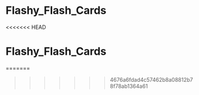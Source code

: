 # Flashy_Flash_Cards
<<<<<<< HEAD
# Flashy_Flash_Cards
=======
>>>>>>> 4676a6fdad4c57462b8a08812b78f78ab1364a61
